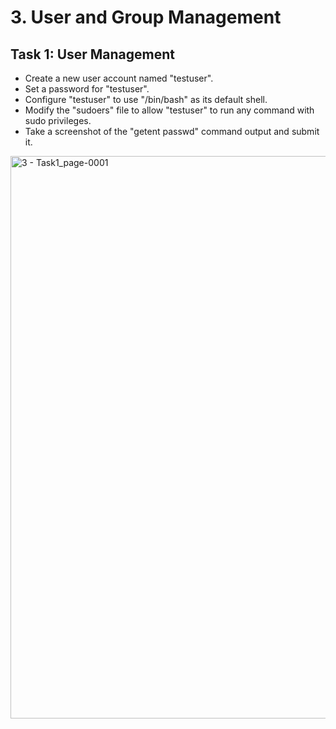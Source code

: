# 3. User and Group Management

## Task 1: User Management
- Create a new user account named "testuser".
- Set a password for "testuser".
- Configure "testuser" to use "/bin/bash" as its default shell.
- Modify the "sudoers" file to allow "testuser" to run any command with sudo privileges.
- Take a screenshot of the "getent passwd" command output and submit it.
 
<img width=900 alt="3 - Task1_page-0001" src="https://github.com/naveenedoth/MindEmpowered-Linux/assets/94816256/99f7a550-e151-4a28-a326-ce9de6f087ef">
